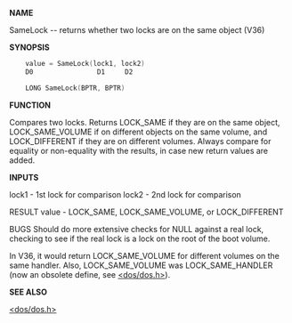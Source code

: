 
**NAME**

SameLock -- returns whether two locks are on the same object (V36)

**SYNOPSIS**

```c
    value = SameLock(lock1, lock2)
    D0                D1     D2

    LONG SameLock(BPTR, BPTR)

```
**FUNCTION**

Compares two locks.  Returns LOCK_SAME if they are on the same object,
LOCK_SAME_VOLUME if on different objects on the same volume, and
LOCK_DIFFERENT if they are on different volumes.  Always compare
for equality or non-equality with the results, in case new return
values are added.

**INPUTS**

lock1 - 1st lock for comparison
lock2 - 2nd lock for comparison

RESULT
value - LOCK_SAME, LOCK_SAME_VOLUME, or LOCK_DIFFERENT

BUGS
Should do more extensive checks for NULL against a real lock, checking
to see if the real lock is a lock on the root of the boot volume.

In V36, it would return LOCK_SAME_VOLUME for different volumes on the
same handler.  Also, LOCK_SAME_VOLUME was LOCK_SAME_HANDLER (now
an obsolete define, see [&#060;dos/dos.h&#062;](_0068)).

**SEE ALSO**

[&#060;dos/dos.h&#062;](_0068)

